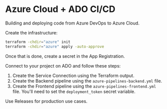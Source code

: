 # Azure Cloud + ADO CI/CD

Building and deploying code from Azure DevOps to Azure Cloud.

Create the infrastructure:

```sh
terraform -chdir="azure" init
terraform -chdir="azure" apply -auto-approve
```

Once that is done, create a secret in the App Registration.

Connect to your project on ADO and follow these steps:

1. Create the Service Connection using the Terraform output.
2. Create the Backend pipeline using the `azure-pipelines-backend.yml` file.
3. Create the Frontend pipeline using the `azure-pipelines-frontend.yml` file. You'll need to set the `deployment_token` secret variable.

Use Releases for production use cases.
